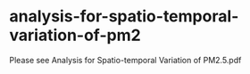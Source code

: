 # analysis-for-spatio-temporal-variation-of-pm2
Please see Analysis for Spatio-temporal Variation of PM2.5.pdf
